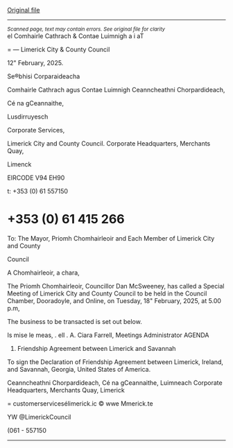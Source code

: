 [Original file](https://www.limerick.ie/sites/default/files/media/documents/2025-02/agenda-special-meeting-of-limerick-city-and-county-council-18th-february-2025.pdf)

---
*<small>Scanned page, text may contain errors. See original file for clarity</small>*  
el Comhairle Cathrach
& Contae Luimnigh
a i aT

= — Limerick City
& County Council

12" February, 2025.

Se®bhisi Corparaideacha

Comhairle Cathrach agus Contae Luimnigh
Ceanncheathni Chorpardideach,

Cé na gCeannaithe,

Lusdirruyesch

Corporate Services,

Limerick City and County Council.
Corporate Headquarters,
Merchants Quay,

Limenck

EIRCODE V94 EH90

t: +353 (0) 61 557150
# +353 (0) 61 415 266

To: The Mayor, Priomh Chomhairleoir and Each Member of Limerick City and County

Council

A Chomhairleoir, a chara,

The Priomh Chomhairleoir, Councillor Dan McSweeney, has called a Special Meeting of
Limerick City and County Council to be held in the Council Chamber, Dooradoyle, and Online,
on Tuesday, 18" February, 2025, at 5.00 p.m,

The business to be transacted is set out below.

Is mise le meas,
. ell
. A.
Ciara Farrell,
Meetings Administrator
AGENDA
1. Friendship Agreement between Limerick and Savannah

To sign the Declaration of Friendship Agreement between Limerick, Ireland, and
Savannah, Georgia, United States of America.

Ceanncheathni Chorpardideach, Cé na gCeannaithe, Luimneach
Corporate Headquarters, Merchants Quay, Limerick

= customerservicesélimerick.ic
© wwe Mmerick.te

YW @LimerickCouncil

(061 - 557150


---
